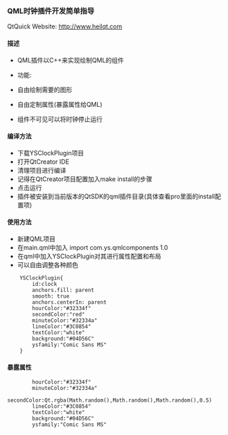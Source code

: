 ### QML时钟插件开发简单指导

QtQuick Website: http://www.heilqt.com

#### 描述

* QML插件以C++来实现绘制QML的组件

* 功能:

* 自由绘制需要的图形
* 自由定制属性(暴露属性给QML)
* 组件不可见可以将时钟停止运行


#### 编译方法

* 下载YSClockPlugin项目
* 打开QtCreator IDE
* 清理项目进行编译
* 记得在QtCreator项目配置加入make install的步骤
* 点击运行
* 插件被安装到当前版本的QtSDK的qml插件目录(具体查看pro里面的install配置项)

#### 使用方法

* 新建QML项目
* 在main.qml中加入 import com.ys.qmlcomponents 1.0
* 在qml中加入YSClockPlugin对其进行属性配置和布局
* 可以自由调整各种颜色

```
    YSClockPlugin{
        id:clock
        anchors.fill: parent
        smooth: true
        anchors.centerIn: parent
        hourColor:"#32334f"
        secondColor:"red"
        minuteColor:"#32334a"
        lineColor:"#3C0854"
        textColor:"white"
        background:"#04D56C"
        ysfamily:"Comic Sans MS"
    }
```

#### 暴露属性
```
        hourColor:"#32334f"
        minuteColor:"#32334a"
        secondColor:Qt.rgba(Math.random(),Math.random(),Math.random(),0.5)
        lineColor:"#3C0854"
        textColor:"white"
        background:"#04D56C"
        ysfamily:"Comic Sans MS"

```


